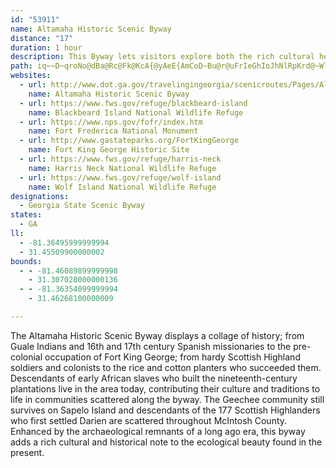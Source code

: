 ```yaml
---
id: "53911"
name: Altamaha Historic Scenic Byway
distance: "17"
duration: 1 hour
description: This Byway lets visitors explore both the rich cultural heritage and the diverse marsh ecosystems found along Georgia's coast.
path: iq~~D~qroNo@dBa@Rc@Fk@KcA{@yAeE{AmCoD~Bu@r@uFrIeGhIoJhNlRpKrd@~WlGhHhKlOhArBnGfIlNzRtVl^pExFdA`ApAx@dFpBtCj@zA?j~@tF|WlApc@pDfC`@bEjAxDlAdDxA`\`OhErAr@j@pLpFrCrBxF|E~WvRrFlEzKtBrVdE`IjBxGxBlFrBrNlG~HtEnXhR|DdBz^hMdK`EbCdBhC~BxAfBhBjCrA`CfC~Gr@`Dh@zD^rEFrBCtEKvBs@zEwA`HaBfGSVZ~A`ExBlKhHrf@pZ`NlHdc@|WdOzE~s@hTbBXhBDzCSbd@oMnEeA`Ea@zj@sB`ELlDl@pCpAvCrBlz@~u@vKjKzAfAtA~@xAj@xCr@VRjB^p@?
websites:
  - url: http://www.dot.ga.gov/travelingingeorgia/scenicroutes/Pages/Altamaha.aspx
    name: Altamaha Historic Scenic Byway
  - url: https://www.fws.gov/refuge/blackbeard-island
    name: Blackbeard Island National Wildlife Refuge
  - url: https://www.nps.gov/fofr/index.htm
    name: Fort Frederica National Monument
  - url: http://www.gastateparks.org/FortKingGeorge
    name: Fort King George Historic Site
  - url: https://www.fws.gov/refuge/harris-neck
    name: Harris Neck National Wildlife Refuge
  - url: https://www.fws.gov/refuge/wolf-island
    name: Wolf Island National Wildlife Refuge
designations:
  - Georgia State Scenic Byway
states:
  - GA
ll:
  - -81.36495999999994
  - 31.45509900000002
bounds:
  - - -81.46089899999998
    - 31.307020000000136
  - - -81.36354099999994
    - 31.46268100000009

---
```


The Altamaha Historic Scenic Byway displays a collage of history; from Guale Indians and 16th and 17th century Spanish missionaries to the pre-colonial occupation of Fort King George; from hardy Scottish Highland soldiers and colonists to the rice and cotton planters who succeeded them. Descendants of early African slaves who built the nineteenth-century plantations live in the area today, contributing their culture and traditions to life in communities scattered along the byway. The Geechee community still survives on Sapelo Island and descendants of the 177 Scottish Highlanders who first settled Darien are scattered throughout McIntosh County. Enhanced by the archaeological remnants of a long ago era, this byway adds a rich cultural and historical note to the ecological beauty found in the present.
